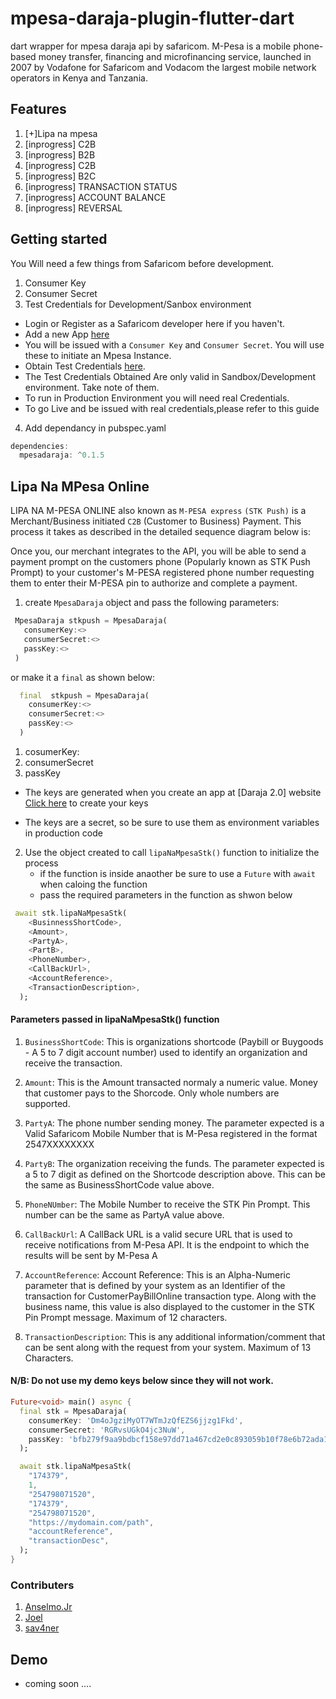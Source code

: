 <!-- 
This README describes the package. If you publish this package to pub.dev,
this README's contents appear on the landing page for your package.

For information about how to write a good package README, see the guide for
[writing package pages](https://dart.dev/guides/libraries/writing-package-pages). 

For general information about developing packages, see the Dart guide for
[creating packages](https://dart.dev/guides/libraries/create-library-packages)
and the Flutter guide for
[developing packages and plugins](https://flutter.dev/developing-packages). 
-->
# mpesa-daraja-plugin-flutter-dart

dart wrapper for mpesa daraja api by safaricom. M-Pesa is a mobile phone-based money transfer, financing and microfinancing service, launched in 2007 by Vodafone for Safaricom and Vodacom the largest mobile network operators in Kenya and Tanzania.


## Features

1. [+]Lipa na mpesa
2. [inprogress] C2B
3. [inprogress] B2B
4. [inprogress] C2B
5. [inprogress] B2C
6. [inprogress] TRANSACTION STATUS
7. [inprogress] ACCOUNT BALANCE
8. [inprogress] REVERSAL
## Getting started

You Will need a few things from Safaricom before development.

1. Consumer Key
2. Consumer Secret
3. Test Credentials for Development/Sanbox environment
  - Login or Register as a Safaricom developer here if you haven't.
  - Add a new App [here](https://developer.safaricom.co.ke/MyApps)
  - You will be issued with a ``Consumer Key`` and ``Consumer Secret``. You will use these to initiate an Mpesa Instance.
  - Obtain Test Credentials [here](https://developer.safaricom.co.ke/TestCredentials).
  - The Test Credentials Obtained Are only valid in Sandbox/Development environment. Take note of them.
  - To run in Production Environment you will need real Credentials.
  - To go Live and be issued with real credentials,please refer to this guide

4. Add dependancy in pubspec.yaml
```dart
dependencies:
  mpesadaraja: ^0.1.5
```  



## Lipa Na MPesa Online 
LIPA NA M-PESA ONLINE  also known as ``M-PESA express`` ``(STK Push)`` is a Merchant/Business initiated ``C2B`` (Customer to Business) Payment. This process it takes as described in the detailed sequence diagram below is:

Once you, our  merchant integrates to the API, you will be able to send a payment prompt on the customers phone (Popularly known as STK Push Prompt) to your customer's M-PESA registered phone number requesting them to enter their M-PESA pin to authorize and complete a payment.

1. create ``MpesaDaraja`` object and pass the following parameters:
 ```dart 
  MpesaDaraja stkpush = MpesaDaraja(
    consumerKey:<>
    consumerSecret:<>
    passKey:<>
  )
```
or make it a ``final`` as shown below:

```dart 
  final  stkpush = MpesaDaraja(
    consumerKey:<>
    consumerSecret:<>
    passKey:<>
  )

```  
  1. cosumerKey:
  2. consumerSecret
  3. passKey 
  - The keys are generated when you create an app at [Daraja 2.0] website 
    [Click here](https://developer.safaricom.co.ke/MyApps) to create your keys 

  - The keys are a secret, so be sure to use them as environment variables in production code 

2. Use the object created to call ``lipaNaMpesaStk()`` function to initialize the process
    -  if the function is inside anaother be sure to use a ``Future`` with ``await`` when caloing the function 
    - pass the required parameters in the function as shwon below 
```dart
 await stk.lipaNaMpesaStk(
    <BusinnessShortCode>,
    <Amount>,
    <PartyA>,
    <PartB>,
    <PhoneNumber>,
    <CallBackUrl>,
    <AccountReference>,
    <TransactionDescription>,
  );

```    
#### Parameters passed in lipaNaMpesaStk() function
1. ``BusinessShortCode``: This is organizations shortcode (Paybill or Buygoods - A 5 to 7 digit account number) used to       identify an organization and receive the transaction.

2. ``Amount``: This is the Amount transacted normaly a numeric value. Money that customer pays to the Shorcode. Only whole numbers are supported.

3. ``PartyA``: The phone number sending money. The parameter expected is a Valid Safaricom Mobile Number that is M-Pesa registered in the format 2547XXXXXXXX
4. ``PartyB``: The organization receiving the funds. The parameter expected is a 5 to 7 digit as defined on the Shortcode description above. This can be the same as BusinessShortCode value above.
5. ``PhoneNUmber``: The Mobile Number to receive the STK Pin Prompt. This number can be the same as PartyA value above.
6. ``CallBackUrl``:  A CallBack URL is a valid secure URL that is used to receive notifications from M-Pesa API. It is the endpoint to which the results will be sent by M-Pesa A   
7. ``AccountReference``: Account Reference: This is an Alpha-Numeric parameter that is defined by your system as an Identifier of the transaction for CustomerPayBillOnline transaction type. Along with the business name, this value is also displayed to the customer in the STK Pin Prompt message. Maximum of 12 characters.
8. ``TransactionDescription``: This is any additional information/comment that can be sent along with the request from your system. Maximum of 13 Characters.


#### N/B: Do not use  my demo keys below since they will not work.  

```dart
Future<void> main() async {
  final stk = MpesaDaraja(
    consumerKey: 'Dm4oJgziMyOT7WTmJzQfEZS6jjzg1Fkd',
    consumerSecret: 'RGRvsUGkO4jc3NuW',
    passKey: 'bfb279f9aa9bdbcf158e97dd71a467cd2e0c893059b10f78e6b72ada1ed2c919',
  );

  await stk.lipaNaMpesaStk(
    "174379",
    1,
    "254798071520",
    "174379",
    "254798071520",
    "https://mydomain.com/path",
    "accountReference",
    "transactionDesc",
  );
}

```

### Contributers

1. [Anselmo.Jr](https://github.com/flavian-anselmo)
2. [Joel](https://github.com/JoelKanyi)
3. [sav4ner](https://github.com/sav4ner)



## Demo
-  coming soon ....


